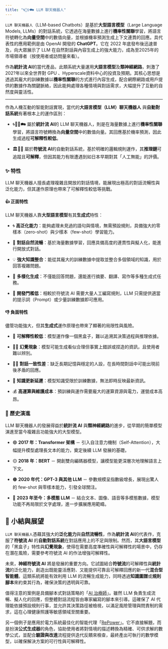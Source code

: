```yaml
---
title: "🌀🧞‍♀️🗪 LLM 聊天機器人"
---
```

`LLM 聊天機器人`（LLM-based Chatbots）是基於**大型語言模型**（Large Language Models, LLMs）的對話系統，它透過在海量數據上進行**機率性關聯**學習，將語言符號轉化為**向量空間**中的數值向量，並根據機率預測生成上下文連貫的回應。具代表性的應用範例是由 OpenAI 開發的 **ChatGPT**。它在 2022 年底發布後迅速普及，向大眾展示了 LLM 在自然對話與內容生成上的強大能力，成為至2025年的市場領導者（按使用者或訪問量來看）。

作為**統計流 AI**的當代產品，此類系統大量運用**大語言模型**及**類神經網路**，刺激了202?年以來全世界對 GPU 、Hyperscale資料中心的投資及預期。其核心思想是透過其龐大的訓練數據以**機率性關聯**的方式進行內容生成，配合網際網路或用戶提供的數據作為關鍵脈絡，因此能夠處理各種情境與對話需求，大幅提升了互動的自然度與靈活性。

***

作為人機互動的智能對話實現，當代的**大語言模型（LLM）聊天機器人** 與**自動對話系統**有著根本上的運作區別：

- 🌀🧞‍♀️🗪 屬於**統計流 AI**的 LLM 聊天機器人，則是在海量數據上進行**機率性關聯**學習，將語言符號轉換為**向量空間**中的數值向量。其回應基於機率預測，因此生成過程**可解釋性較低**。

- 🏛️🤖💬 屬於**符號流 AI**的自動對話系統，基於明確的邏輯規則運作，其**推理鏈**可追蹤且**可解釋**，但因其能力有限遭遇到如日本早期對其「人工無能」的評價。
    
### ✨ 特性

LLM 聊天機器人擅長處理複雜且開放的對話情境，能展現出極高的對話流暢性與泛化能力，但其運作原理也帶來了可解釋性較低等挑戰。

#### 👍 正面特性

LLM 聊天機器人靠**大型語言模型**有其**生成式**特性：

- 🌀 **高泛化能力**：能夠處理未見過的語句與情境，無需預設規則，具備強大的零樣本（zero-shot）與少樣本（few-shot）學習能力。
    
- 💬 **對話自然流暢**：基於海量數據學習，回應具備高度的連貫性與擬人化，能進行開放式對話。
    
- 💡 **強大知識整合**：能從其龐大的訓練數據中提取並整合多個領域的知識，用於回答複雜問題。
    
- 📝 **多樣化生成**：不僅能回答問題，還能進行摘要、翻譯、寫作等多種生成式任務。
    
- 🚀 **開發門檻低**：相較於符號流 AI 需要大量人工編寫規則，LLM 只需提供適當的提示詞（Prompt）或少量訓練數據即可應用。
    

#### 👎 負面特性

儘管功能強大，但其**生成式**運作原理也帶來了顯著的局限性與風險。

- 👻 **可解釋性較低**：模型運作像一個黑盒子，難以追溯其決策過程與推理依據。
    
- 😶‍🌫 **幻覺現象**：模型可能生成看似合理但事實上錯誤或捏造的資訊，且使用者難以辨別。
    
- 😵‍💫 **對話一致性差**：缺乏長期記憶與穩定的人設，在長時間對話中可能出現前後矛盾的回應。
    
- 🚫 **知識更新延遲**：模型知識受限於訓練數據，無法即時反映最新資訊。
    
- 💰 **高運算與維護成本**：預訓練與運作需要龐大的運算資源與電力，運營成本高昂。

### 🔄 歷史演進

LLM 聊天機器人的發展得益於**統計流 AI** 與**類神經網路**的進步，從早期的簡單模型演進至當今複雜且功能強大的大型模型。

- 🟢 **2017 年：Transformer 架構** － 引入自注意力機制（Self-Attention），大幅提升模型處理長文本的能力，奠定後續 LLM 發展的基礎。
    
- 🟡 **2018 年：BERT** － 開創雙向編碼器模型，讓模型能更深層次地理解語言上下文。
    
- 🟠 **2020 年代：GPT-3 與其他 LLM** － 參數規模呈指數級增長，展現出驚人的 few-shot 與零樣本能力，引發全球關注。
    
- 🔴 **2023 年至今：多模態 LLM** － 結合文本、圖像、語音等多模態數據，模型功能不再局限於文字處理，進一步擴展應用範疇。

## 🏁 小結與展望

`LLM 聊天機器人`憑藉其強大的**泛化能力**與**自然流暢性**，作為**統計流 AI**的代表作，克服了**符號流 AI** 的**自動對話系統**在對話應用上的不足與限制。然而，其**大語言模型**的「黑盒子」特性與**幻覺現象**，使得在需要高度準確性與可解釋性的場景中，仍存在潛在風險，需要參考符號流 AI 的作法增強可解釋性。

未來，**神經符號流 AI** 將是發展的重要方向。它試圖結合**符號流**的可解釋性與**統計流**的泛化能力，創造出既能靈活應對、又能提供可靠且可解釋回應的新一代**混合型智能體**。這類系統將能有效利用 LLM 的流暢生成能力，同時透過**知識圖譜**或**規則腳本**來約束其行為，確保決策的透明與可靠。

值得注意的案例是具備腳本式對話策略的「[AI 治療師](https://doi.org/10.48550/arXiv.2412.15242)」。雖然 LLM 負責生成流暢、擬人化的回應，但整體對話流程皆由專家編寫的腳本來引導。這確保了 AI 代理能依據預設規則行事，並允許其決策路徑被檢視，以滿足風險管理與問責制的需求，這在心理健康照護等敏感領域至關重要。

另一個例子是應用於電力系統最佳化的智能代理「[RePower](https://pmc.ncbi.nlm.nih.gov/articles/PMC12010440/)」。它不直接解題，而是扮演**公式生成器**的角色，協助使用者將對情境的描述轉換為精確、可供求解的數學公式，並配合**驗證與改進**流程提供迭代反饋來檢查，最終產出可執行的數學模型，以確保解決方案的可行性與可解釋性。